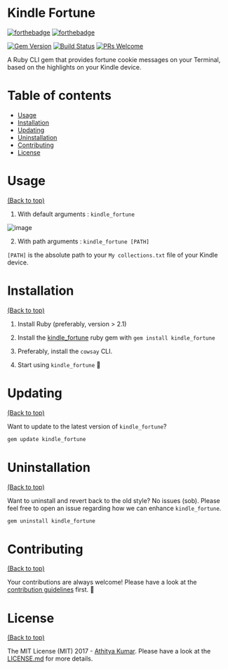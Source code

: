 # Kindle Fortune

[![forthebadge](http://forthebadge.com/images/badges/made-with-ruby.svg)](http://forthebadge.com)
[![forthebadge](http://forthebadge.com/images/badges/built-with-love.svg)](http://forthebadge.com)

[![Gem Version](https://badge.fury.io/rb/colorls.svg)](https://badge.fury.io/rb/colorls)
[![Build Status](https://travis-ci.org/athityakumar/colorls.svg?branch=master)](https://travis-ci.org/athityakumar/colorls)
[![PRs Welcome](https://img.shields.io/badge/PRs-welcome-brightgreen.svg?style=shields)](http://makeapullrequest.com)

A Ruby CLI gem that provides fortune cookie messages on your Terminal, based on the highlights on your Kindle device.

# Table of contents

- [Usage](#usage)
- [Installation](#installation)
- [Updating](#updating)
- [Uninstallation](#uninstallation)
- [Contributing](#contributing)
- [License](#license)

# Usage

[(Back to top)](#table-of-contents)

1. With default arguments : `kindle_fortune`

![image](https://user-images.githubusercontent.com/17109060/33320930-ca3235a6-d469-11e7-8595-aa628a88a75e.png)

2. With path arguments : `kindle_fortune [PATH]`

`[PATH]` is the absolute path to your `My collections.txt` file of your Kindle device.

# Installation

[(Back to top)](#table-of-contents)

1. Install Ruby (preferably, version > 2.1)

2. Install the [kindle_fortune](https://rubygems.org/gems/kindle_fortune/) ruby gem with `gem install kindle_fortune`

3. Preferably, install the `cowsay` CLI.

4. Start using `kindle_fortune` :tada:

# Updating

[(Back to top)](#table-of-contents)

Want to update to the latest version of `kindle_fortune`?

```sh
gem update kindle_fortune
```

# Uninstallation

[(Back to top)](#table-of-contents)

Want to uninstall and revert back to the old style? No issues (sob). Please feel free to open an issue regarding how we can enhance `kindle_fortune`.

```sh
gem uninstall kindle_fortune
```

# Contributing

[(Back to top)](#table-of-contents)

Your contributions are always welcome! Please have a look at the [contribution guidelines](CONTRIBUTING.md) first. :tada:

# License

[(Back to top)](#table-of-contents)


The MIT License (MIT) 2017 - [Athitya Kumar](https://github.com/athityakumar/). Please have a look at the [LICENSE.md](LICENSE.md) for more details.
